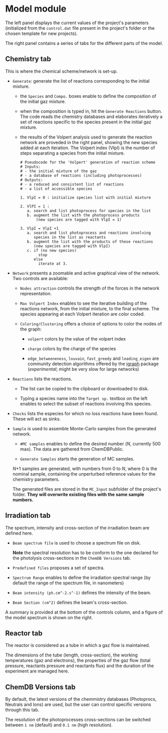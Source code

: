 # __Model__ module


The left panel displays the current values of the project's parameters
(initialized from the `control.dat` file present in the project's folder
or the chosen template for new projects).

The right panel contains a series of tabs for the different parts of
the model.


## __Chemistry__ tab

This is where the chemical scheme/network is set-up.

* `Generate`: generate the list of reactions corresponding to the initial
mixture.

    + the `Species` and  `Compo.` boxes enable to define the composition
    of the initial gaz mixture.
    
    + when the composition is typed in, hit the `Generate Reactions` button.
    The code reads the chemistry databases and elaborates iteratively
    a set of reactions specific to the species present in the initial 
    gaz mixture. 
    
    + the results of the Volpert analysis used to generate the reaction
    network are proveded in the right panel, showing the new species 
    added at each iteration. The Volpert index (VlpI) is the number of 
    steps separating a species from the initial mixture.
    
        ```
        # Pseudocode for the 'Volpert' generation of reaction scheme
        # Inputs: 
        # - the initial mixture of the gaz
        # - a database of reactions (including photoprocesses)
        # Outputs:
        # - a reduced and consistent list of reactions
        # - a list of accessible species
    
        1. VlpI = 0 : initialize species list with initial mixture
    
        2. VlPI = 1 :
           a. search and list photoprocess for species in the list
           b. augment the list with the photoprocess products
               (new species are tagged with VlpI = 1)
    
        3. VlpI = VlpI +1 
           a. search and list photoprocess and reactions involving 
              species in the list as reactants
           b. augment the list with the products of these reactions
              (new species are tagged with VlpI)
           c. if (no new species) 
                stop 
              else 
                iterate at 3. 
        ```
    

* `Network` presents a zoomable and active graphical view of the network. 
Two controls are available:

    + `Nodes attraction` controls the strength of the forces in the
    network representation.
    
    + `Max Volpert Index` enables to see the iterative building of the
    reactions network, from the initial mixture, to the final scheme.
    The species appearing at each Volpert iteration are color coded.
    
    + `Coloring/Clustering` offers a choice of options to color the nodes 
    of the graph:
    
        - `volpert` colors by the value of the volpert index
        
        - `charge` colors by the charge of the species
        
        - `edge_betweeneness`, `louvain`, `fast_greedy` and
        `leading_eigen` are community detection algorithms offered 
        by the [igraph](https://igraph.org/r) package 
        (_experimental_; might be very slow for large networks)
    
    
* `Reactions` lists the reactions. 

    + The list can be copied to the clipboard or downloaded to disk.
    
    + Typing a species name into the `Target sp.` textbox on the left 
    enables to select the subset of reactions involving this species.

* `Checks` lists the especies for which no loss reactions have been 
found. These will act as sinks.

* `Sample` is used to assemble Monte-Carlo samples from the generated network.

    + `#MC samples` enables to define the desired number 
    (_N_, currently 500 max). The data are gathered from ChemDBPublic.
    
    + `Generate Samples` starts the generation of MC samples. 
    
    _N_+1 samples are generated, with numbers from 0 to _N_, where 0 is the
    nominal sample, containing the unperturbed reference values for
    the chemistry parameters.
    
    The generated files are stored in the `MC_Input` subfolder 
    of the project's folder. 
    __They will overwrite existing files with the same sample numbers.__


## __Irradiation__ tab

The spectrum, intensity and cross-section of the irradiation beam are
defined here.

* `Beam spectrum file` is used to choose a spectrum file on disk.

    __Note__ the spectral resolution has to be conform to the one
    declared for the photolysis cross-sections in the `ChemDB Versions`
    tab.

* `Predefined files` proposes a set of spectra.

* `Spectrum Range` enables to define the irradiation spectral range
(by default the range of the spectrum file, in nanometers)

* `Beam intensity (ph.cm^-2.s^-1)` defines the intensity of the beam.

* `Beam Section (cm^2)` defines the  beam's cross-section.

A summary is provided at the bottom of the controls column,
and a figure of the model spectrum is shown on the right.

## __Reactor__ tab

The reactor is considered as a tube in which a gaz flow
is maintained.

The dimensions of the tube (length, cross-section), 
the working temperatures (gaz and electrons),
the properties of the gaz flow (total pressure,
reactants pressure and reactants flux)
and the duration of the experiment are managed here.


## __ChemDB Versions__ tab

By default, the latest versions of the chemmistry databases
(Photoprocs, Neutrals and Ions) are used, but the user can 
control specific versions through this tab.

The resolution of the photoprocesses cross-sections can be switched
between `1 nm` (default) and `0.1 nm` (high resolution).

